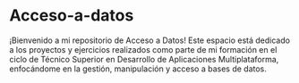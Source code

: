 # Acceso-a-datos
¡Bienvenido a mi repositorio de Acceso a Datos! Este espacio está dedicado a los proyectos y ejercicios realizados como parte de mi formación en el ciclo de Técnico Superior en Desarrollo de Aplicaciones Multiplataforma, enfocándome en la gestión, manipulación y acceso a bases de datos.
